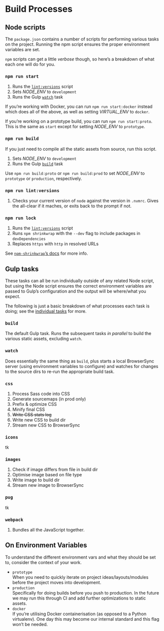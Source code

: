 # Build Processes

## Node scripts
The `package.json` contains a number of scripts for performing various tasks on the project. Running the npm script ensures the proper environment variables are set.

`npm` scripts can get a little *verbose* though, so here’s a breakdown of what each one will do for you.

### `npm run start`
1. Runs the [`lint:versions`](#npm-run-lintversions) script
2. Sets <var>NODE_ENV</var> to `development`
3. Runs the Gulp [`watch`](#watch) task

If you’re working with Docker, you can run `npm run start:docker` instead which does all of the above, as well as setting <var>VIRTUAL_ENV</var> to `docker`.

If you’re working on a prototype build, you can run `npm run start:proto`. This is the same as `start` except for setting <var>NODE_ENV</var> to `prototype`.

### `npm run build`
If you just need to compile all the static assets from source, run this script.
1. Sets <var>NODE_ENV</var> to `development`
2. Runs the Gulp [`build`](#build) task

Use `npm run build:proto` or `npm run build:prod` to set <var>NODE_ENV</var> to `prototype` or `production`, respectively.

### `npm run lint:versions`
1. Checks your current version of `node` against the version in `.nvmrc`. Gives the all-clear if it maches, or exits back to the prompt if not.

### `npm run lock`
1. Runs the [`lint:versions`](#npm-run-lintversions) script
2. Runs `npm shrinkwrap` with the `--dev` flag to include packages in `devDependencies`
3. Replaces `https` with `http` in resolved URLs

See [`npm-shrinkwrap`’s docs](https://docs.npmjs.com/cli/shrinkwrap) for more info.


## Gulp tasks
These tasks can all be run individually outside of any related Node script, but using the Node script ensures the correct environment variables are passed to Gulp’s configuration and the output will be where/what you expect.

The following is just a basic breakdown of what processes each task is doing; see the [individual tasks](../gulpfile.js/tasks) for more.

### `build`
The default Gulp task. Runs the subsequent tasks *in parallel* to build the various static assets, excluding `watch`.

### `watch`
Does essentially the same thing as `build`, plus starts a local BrowserSync server (using environment variables to configure) and watches for changes to the source dirs to re-run the appropriate build task.

### `css`
1. Process Sass code into CSS
2. Generate sourcemaps (in prod only)
3. Prefix & optimize CSS
4. Minify final CSS
5. ~~Write CSS stats log~~
6. Write new CSS to build dir
7. Stream new CSS to BrowserSync

### `icons`
tk

### `images`
1. Check if image differs from file in build dir
2. Optimise image based on file type
3. Write image to build dir
4. Stream new image to BrowserSync

### `pug`
tk

### `webpack`
1. Bundles all the JavaScript together.


## On Environment Variables
To understand the different environment vars and what they should be set to, consider the context of your work.

* `prototype`  
When you need to quickly iterate on project ideas/layouts/modules before the project moves into development.
* `production`  
Specifically for doing builds before you push to production. In the future we may run this through CI and add further optimizations to static assets.
* `docker`  
If you’re utilising Docker containerisation (as opposed to a Python virtualenv). One day this may become our internal standard and this flag won’t be needed.
